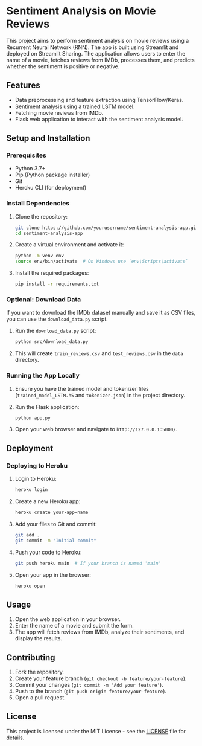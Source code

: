 # Sentiment Analysis on Movie Reviews

This project aims to perform sentiment analysis on movie reviews using a Recurrent Neural Network (RNN). The app is built using Streamlit and deployed on Streamlit Sharing. The application allows users to enter the name of a movie, fetches reviews from IMDb, processes them, and predicts whether the sentiment is positive or negative.

## Features

- Data preprocessing and feature extraction using TensorFlow/Keras.
- Sentiment analysis using a trained LSTM model.
- Fetching movie reviews from IMDb.
- Flask web application to interact with the sentiment analysis model.

## Setup and Installation

### Prerequisites

- Python 3.7+
- Pip (Python package installer)
- Git
- Heroku CLI (for deployment)

### Install Dependencies

1. Clone the repository:

    ```bash
    git clone https://github.com/yourusername/sentiment-analysis-app.git
    cd sentiment-analysis-app
    ```

2. Create a virtual environment and activate it:

    ```bash
    python -m venv env
    source env/bin/activate  # On Windows use `env\Scripts\activate`
    ```

3. Install the required packages:

    ```bash
    pip install -r requirements.txt
    ```

### Optional: Download Data

If you want to download the IMDb dataset manually and save it as CSV files, you can use the `download_data.py` script.

1. Run the `download_data.py` script:

    ```bash
    python src/download_data.py
    ```

2. This will create `train_reviews.csv` and `test_reviews.csv` in the `data` directory.

### Running the App Locally

1. Ensure you have the trained model and tokenizer files (`trained_model_LSTM.h5` and `tokenizer.json`) in the project directory.

2. Run the Flask application:

    ```bash
    python app.py
    ```

3. Open your web browser and navigate to `http://127.0.0.1:5000/`.

## Deployment

### Deploying to Heroku

1. Login to Heroku:

    ```bash
    heroku login
    ```

2. Create a new Heroku app:

    ```bash
    heroku create your-app-name
    ```

3. Add your files to Git and commit:

    ```bash
    git add .
    git commit -m "Initial commit"
    ```

4. Push your code to Heroku:

    ```bash
    git push heroku main  # If your branch is named 'main'
    ```

5. Open your app in the browser:

    ```bash
    heroku open
    ```

## Usage

1. Open the web application in your browser.
2. Enter the name of a movie and submit the form.
3. The app will fetch reviews from IMDb, analyze their sentiments, and display the results.

## Contributing

1. Fork the repository.
2. Create your feature branch (`git checkout -b feature/your-feature`).
3. Commit your changes (`git commit -m 'Add your feature'`).
4. Push to the branch (`git push origin feature/your-feature`).
5. Open a pull request.

## License

This project is licensed under the MIT License - see the [LICENSE](LICENSE) file for details.